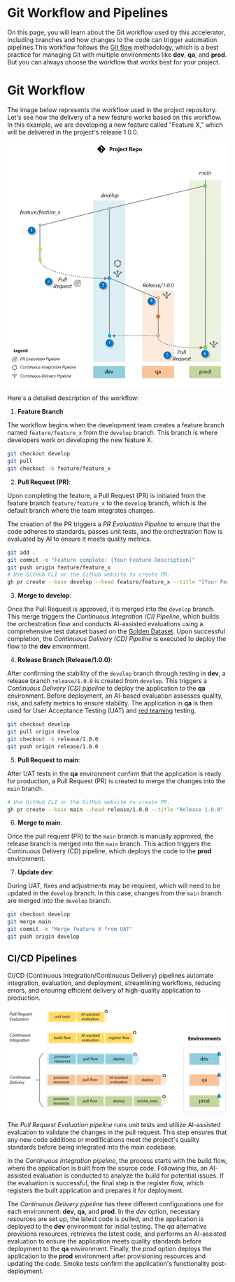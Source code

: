 # Git Workflow and Pipelines

On this page, you will learn about the Git workflow used by this accelerator, including branches and how changes to the code can trigger automation pipelines.This workflow follows the [Git flow](https://nvie.com/posts/a-successful-git-branching-model) methodology, which is a best practice for managing Git with multiple environments like **dev**, **qa**, and **prod**. But you can always choose the workflow that works best for your project.

# Git Workflow

The image below represents the workflow used in the project repository. Let's see how the delivery of a new feature works based on this workflow. In this example, we are developing a new feature called "Feature X," which will be delivered in the project's release 1.0.0.

![GIt Workflow](../media/git_workflow_branching.png)

Here's a detailed description of the workflow:

1. **Feature Branch**

The workflow begins when the development team creates a feature branch named `feature/feature_x` from the `develop` branch. This branch is where developers work on developing the new feature X.

```bash
git checkout develop
git pull
git checkout -b feature/feature_x
```

2. **Pull Request (PR)**:

Upon completing the feature, a Pull Request (PR) is initiated from the feature branch `feature/feature_x`  to the `develop` branch, which is the default branch where the team integrates changes.

The creation of the PR triggers a *PR Evaluation Pipeline* to ensure that the code adheres to standards, passes unit tests, and the orchestration flow is evaluated by AI to ensure it meets quality metrics.

```bash
git add .
git commit -m "Feature complete: [Your Feature Description]"
git push origin feature/feature_x
# Use GitHub CLI or the GitHub website to create PR.
gh pr create --base develop --head feature/feature_x --title "[Your Feature Name]" --body "Description of the changes and the impact."
```

3. **Merge to develop**:

Once the Pull Request is approved, it is merged into the `develop` branch. This merge triggers the *Continuous Integration (CI) Pipeline*, which builds the orchestration flow and conducts AI-assisted evaluations using a comprehensive test dataset based on the [Golden Dataset](https://aka.ms/copilot-golden-dataset-guide). Upon successful completion, the *Continuous Delivery (CD) Pipeline* is executed to deploy the flow to the **dev** environment.

4. **Release Branch (Release/1.0.0)**:

After confirming the stability of the `develop` branch through testing in **dev**, a release branch `release/1.0.0` is created from `develop`. This triggers a *Continuous Delivery (CD) pipeline* to deploy the application to the **qa** environment. Before deployment, an AI-based evaluation assesses quality, risk, and safety metrics to ensure stability. The application in **qa** is then used for User Acceptance Testing (UAT) and [red teaming](https://learn.microsoft.com/en-us/azure/ai-services/openai/concepts/red-teaming) testing.

```bash
git checkout develop
git pull origin develop
git checkout -b release/1.0.0
git push origin release/1.0.0
```

5. **Pull Request to main**:

After UAT tests in the **qa** environment confirm that the application is ready for production, a Pull Request (PR) is created to merge the changes into the `main` branch.

```bash
# Use GitHub CLI or the GitHub website to create PR.
gh pr create --base main --head release/1.0.0 --title "Release 1.0.0" --body "Merging release/1.0.0 into main after successful UAT in QA environment" 
```

6. **Merge to main**:

Once the pull request (PR) to the `main` branch is manually approved, the release branch is merged into the `main` branch. This action triggers the Continuous Delivery (CD) pipeline, which deploys the code to the **prod** environment.


7. **Update dev**:

During UAT, fixes and adjustments may be required, which will need to be updated in the `develop` branch. In this case, changes from the `main` branch are merged into the `develop` branch.

```bash
git checkout develop
git merge main
git commit -m "Merge feature X from UAT"
git push origin develop
```

## CI/CD Pipelines

CI/CD (Continuous Integration/Continuous Delivery) pipelines automate integration, evaluation, and deployment, streamlining workflows, reducing errors, and ensuring efficient delivery of high-quality application to production.

![Pipelines](../media/git_workflow_pipelines.png)

The *Pull Request Evaluation pipeline* runs unit tests and utilize AI-assisted evaluation to validate the changes in the pull request. This step ensures that any new code additions or modifications meet the project's quality standards before being integrated into the main codebase.

In the *Continuous Integration pipeline*, the process starts with the build flow, where the application is built from the source code. Following this, an AI-assisted evaluation is conducted to analyze the build for potential issues. If the evaluation is successful, the final step is the register flow, which registers the built application and prepares it for deployment.

The *Continuous Delivery pipeline* has three different configurations one for each environment: **dev**, **qa**, and **prod**. In the *dev* option, necessary resources are set up, the latest code is pulled, and the application is deployed to the **dev** environment for initial testing. The *qa* alternative provisions resources, retrieves the latest code, and performs an AI-assisted evaluation to ensure the application meets quality standards before deployment to the **qa** environment. Finally, the *prod* option deploys the application to the **prod** environment after provisioning resources and updating the code. Smoke tests confirm the application's functionality post-deployment.